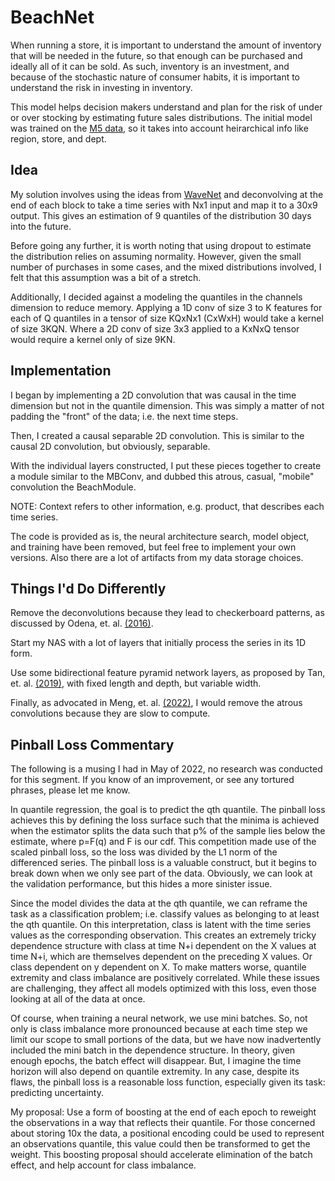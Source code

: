 # BeachNet

When running a store, it is important to understand the amount of inventory that will be needed in the future, so that enough can be purchased and ideally all of it can be sold. As such, inventory is an investment, and because of the stochastic nature of consumer habits, it is important to understand the risk in investing in inventory.

This model helps decision makers understand and plan for the risk of under or over stocking by estimating future sales distributions. The initial model was trained on the [M5 data](https://www.kaggle.com/c/m5-forecasting-uncertainty), so it takes into account heirarchical info like region, store, and dept. 

## Idea
My solution involves using the ideas from [WaveNet](https://arxiv.org/pdf/1609.03499.pdf) and deconvolving at the end of each block to take a time series with Nx1 input and map it to a 30x9 output. This gives an estimation of 9 quantiles of the distribution 30 days into the future.

Before going any further, it is worth noting that using dropout to estimate the distribution relies on assuming normality. However, given the small number of purchases in some cases, and the mixed distributions involved, I felt that this assumption was a bit of a stretch.

Additionally, I decided against a modeling the quantiles in the channels dimension to reduce memory. Applying a 1D conv of size 3 to K features for each of Q quantiles in a tensor of size KQxNx1 (CxWxH) would take a kernel of size 3KQN. Where a 2D conv of size 3x3 applied to a KxNxQ tensor would require a kernel only of size 9KN.

## Implementation
I began by implementing a 2D convolution that was causal in the time dimension but not in the quantile dimension. This was simply a matter of not padding the "front" of the data; i.e. the next time steps.

Then, I created a causal separable 2D convolution. This is similar to the causal 2D convolution, but obviously, separable.

With the individual layers constructed, I put these pieces together to create a module similar to the MBConv, and dubbed this atrous, casual, "mobile" convolution the BeachModule.

NOTE: Context refers to other information, e.g. product, that describes each time series.

The code is provided as is, the neural architecture search, model object, and training have been removed, but feel free to implement your own versions. Also there are a lot of artifacts from my data storage choices.

## Things I'd Do Differently
Remove the deconvolutions because they lead to checkerboard patterns, as discussed by Odena, et. al. [(2016)](https://distill.pub/2016/deconv-checkerboard/).

Start my NAS with a lot of layers that initially process the series in its 1D form.

Use some bidirectional feature pyramid network layers, as proposed by Tan, et. al. [(2019)](https://arxiv.org/pdf/1911.09070.pdf), with fixed length and depth, but variable width.

Finally, as advocated in Meng, et. al. [(2022)](https://arxiv.org/pdf/2203.12683.pdf), I would remove the atrous convolutions because they are slow to compute.

## Pinball Loss Commentary

The following is a musing I had in May of 2022, no research was conducted for this segment. If you know of an improvement, or see any tortured phrases, please let me know.

In quantile regression, the goal is to predict the qth quantile. The pinball loss achieves this by defining the loss surface such that the minima is achieved when the estimator splits the data such that p% of the sample lies below the estimate, where p=F(q) and F is our cdf. This competition made use of the scaled pinball loss, so the loss was divided by the L1 norm of the differenced series. The pinball loss is a valuable construct, but it begins to break down when we only see part of the data. Obviously, we can look at the validation performance, but this hides a more sinister issue.

Since the model divides the data at the qth quantile, we can reframe the task as a classification problem; i.e. classify values as belonging to at least the qth quantile. On this interpretation, class is latent with the time series values as the corresponding observation. This creates an extremely tricky dependence structure with class at time N+i dependent on the X values at time N+i, which are themselves dependent on the preceding X values. Or class dependent on y dependent on X. To make matters worse, quantile extremity and class imbalance are positively correlated. While these issues are challenging, they affect all models optimized with this loss, even those looking at all of the data at once.

Of course, when training a neural network, we use mini batches. So, not only is class imbalance more pronounced because at each time step we limit our scope to small portions of the data, but we have now inadvertently included the mini batch in the dependence structure. In theory, given enough epochs, the batch effect will disappear. But, I imagine the time horizon will also depend on quantile extremity. In any case, despite its flaws, the pinball loss is a reasonable loss function, especially given its task: predicting uncertainty.

My proposal: Use a form of boosting at the end of each epoch to reweight the observations in a way that reflects their quantile. For those concerned about storing 10x the data, a positional encoding could be used to represent an observations quantile, this value could then be transformed to get the weight. This boosting proposal should accelerate elimination of the batch effect, and help account for class imbalance.
